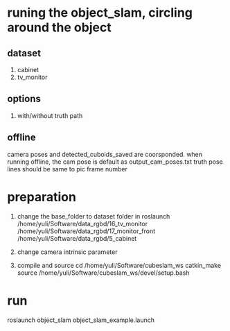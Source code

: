 # runing the object_slam, circling around the object

## dataset
1. cabinet
2. tv_monitor
## options
1. with/without truth path

## offline

camera poses and detected_cuboids_saved are coorsponded.
when running offline, the cam pose is default as output_cam_poses.txt
truth pose lines should be same to pic frame number
# preparation
1. change the base_folder to dataset folder in roslaunch
/home/yuli/Software/data_rgbd/16_tv_monitor
/home/yuli/Software/data_rgbd/17_monitor_front
/home/yuli/Software/data_rgbd/5_cabinet

2. change camera intrinsic parameter 

3. compile and source
cd /home/yuli/Software/cubeslam_ws
catkin_make
source /home/yuli/Software/cubeslam_ws/devel/setup.bash

# run 
roslaunch object_slam object_slam_example.launch 


